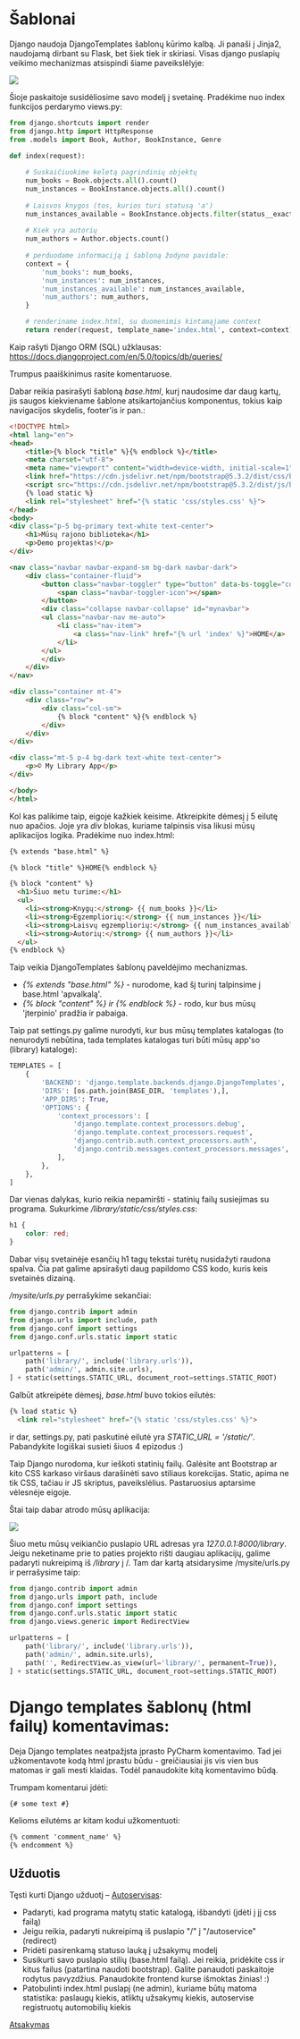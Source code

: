 # Šablonai

Django naudoja DjangoTemplates šablonų kūrimo kalbą. Ji panaši į Jinja2, naudojamą dirbant su Flask, bet šiek tiek ir skiriasi. Visas django puslapių veikimo mechanizmas atsispindi šiame paveikslėlyje:

![](basic-django.png)

Šioje paskaitoje susidėliosime savo modelį į svetainę. Pradėkime nuo index funkcijos perdarymo views.py:

```python
from django.shortcuts import render
from django.http import HttpResponse
from .models import Book, Author, BookInstance, Genre

def index(request):
    
    # Suskaičiuokime keletą pagrindinių objektų
    num_books = Book.objects.all().count()
    num_instances = BookInstance.objects.all().count()
    
    # Laisvos knygos (tos, kurios turi statusą 'a')
    num_instances_available = BookInstance.objects.filter(status__exact='a').count()
    
    # Kiek yra autorių    
    num_authors = Author.objects.count()
    
    # perduodame informaciją į šabloną žodyno pavidale:
    context = {
        'num_books': num_books,
        'num_instances': num_instances,
        'num_instances_available': num_instances_available,
        'num_authors': num_authors,
    }

    # renderiname index.html, su duomenimis kintamąjame context
    return render(request, template_name='index.html', context=context)
```

Kaip rašyti Django ORM (SQL) užklausas:
https://docs.djangoproject.com/en/5.0/topics/db/queries/

Trumpus paaiškinimus rasite komentaruose. 

Dabar reikia pasirašyti šabloną *base.html*, kurį naudosime dar daug kartų, jis saugos kiekviename šablone atsikartojančius komponentus, tokius kaip navigacijos skydelis, footer'is ir pan.:

```html
<!DOCTYPE html>
<html lang="en">
<head>
    <title>{% block "title" %}{% endblock %}</title>
    <meta charset="utf-8">
    <meta name="viewport" content="width=device-width, initial-scale=1">
    <link href="https://cdn.jsdelivr.net/npm/bootstrap@5.3.2/dist/css/bootstrap.min.css" rel="stylesheet">
    <script src="https://cdn.jsdelivr.net/npm/bootstrap@5.3.2/dist/js/bootstrap.bundle.min.js"></script>
    {% load static %}
    <link rel="stylesheet" href="{% static 'css/styles.css' %}">
</head>
<body>
<div class="p-5 bg-primary text-white text-center">
    <h1>Mūsų rajono biblioteka</h1>
    <p>Demo projektas!</p>
</div>

<nav class="navbar navbar-expand-sm bg-dark navbar-dark">
    <div class="container-fluid">
        <button class="navbar-toggler" type="button" data-bs-toggle="collapse" data-bs-target="#mynavbar">
            <span class="navbar-toggler-icon"></span>
        </button>
        <div class="collapse navbar-collapse" id="mynavbar">
        <ul class="navbar-nav me-auto">
            <li class="nav-item">
                <a class="nav-link" href="{% url 'index' %}">HOME</a>
            </li>
        </ul>
        </div>
    </div>
</nav>

<div class="container mt-4">
    <div class="row">
        <div class="col-sm">
            {% block "content" %}{% endblock %}
        </div>
    </div>
</div>

<div class="mt-5 p-4 bg-dark text-white text-center">
    <p>© My Library App</p>
</div>

</body>
</html>
```

Kol kas palikime taip, eigoje kažkiek keisime. Atkreipkite dėmesį į 5 eilutę nuo apačios. Joje yra *div* blokas, kuriame talpinsis visa likusi mūsų aplikacijos logika. Pradėkime nuo index.html:

```html
{% extends "base.html" %}

{% block "title" %}HOME{% endblock %}

{% block "content" %}
  <h1>Šiuo metu turime:</h1>
  <ul>
    <li><strong>Knygų:</strong> {{ num_books }}</li>
    <li><strong>Egzempliorių:</strong> {{ num_instances }}</li>
    <li><strong>Laisvų egzempliorių:</strong> {{ num_instances_available }}</li>
    <li><strong>Autorių:</strong> {{ num_authors }}</li>
  </ul>
{% endblock %}
```

Taip veikia DjangoTemplates šablonų paveldėjimo mechanizmas. 

* *{% extends "base.html" %}* - nurodome, kad šį turinį talpinsime į base.html 'apvalkalą'.
* *{% block "content" %} ir {% endblock %}* - rodo, kur bus mūsų 'įterpinio' pradžia ir pabaiga.

Taip pat settings.py galime nurodyti, kur bus mūsų templates katalogas (to nenurodyti nebūtina, tada templates katalogas turi būti mūsų app'so (library) kataloge):

```python
TEMPLATES = [
    {
        'BACKEND': 'django.template.backends.django.DjangoTemplates',
        'DIRS': [os.path.join(BASE_DIR, 'templates'),],
        'APP_DIRS': True,
        'OPTIONS': {
            'context_processors': [
                'django.template.context_processors.debug',
                'django.template.context_processors.request',
                'django.contrib.auth.context_processors.auth',
                'django.contrib.messages.context_processors.messages',
            ],
        },
    },
]
```

Dar vienas dalykas, kurio reikia nepamiršti - statinių failų susiejimas su programa. Sukurkime */library/static/css/styles.css*:

```css
h1 {
    color: red;
}
```

Dabar visų svetainėje esančių h1 tagų tekstai turėtų nusidažyti raudona spalva. Čia pat galime apsirašyti daug papildomo CSS kodo, kuris keis svetainės dizainą.

*/mysite/urls.py* perrašykime sekančiai:

```python
from django.contrib import admin
from django.urls import include, path
from django.conf import settings
from django.conf.urls.static import static

urlpatterns = [
    path('library/', include('library.urls')),
    path('admin/', admin.site.urls),
] + static(settings.STATIC_URL, document_root=settings.STATIC_ROOT)
```

Galbūt atkreipėte dėmesį, *base.html* buvo tokios eilutės:

```html
{% load static %}
  <link rel="stylesheet" href="{% static 'css/styles.css' %}">
```

ir dar, settings.py, pati paskutinė eilutė yra *STATIC_URL = '/static/'*. Pabandykite logiškai susieti šiuos 4 epizodus :) 

Taip Django nurodoma, kur ieškoti statinių failų. Galėsite ant Bootstrap ar kito CSS karkaso viršaus darašinėti savo stiliaus korekcijas. Static, apima ne tik CSS, tačiau ir JS skriptus, paveikslėlius. Pastaruosius aptarsime vėlesnėje eigoje. 

Štai taip dabar atrodo mūsų aplikacija:

![](screenshot.png)

Šiuo metu mūsų veikiančio puslapio URL adresas yra *127.0.0.1:8000/library*. Jeigu neketiname prie to paties projekto rišti daugiau aplikacijų, galime padaryti nukreipimą iš */library* į /. Tam dar kartą atsidarysime /mysite/urls.py ir perrašysime taip:

```python
from django.contrib import admin
from django.urls import path, include
from django.conf import settings
from django.conf.urls.static import static
from django.views.generic import RedirectView

urlpatterns = [
    path('library/', include('library.urls')),
    path('admin/', admin.site.urls),
    path('', RedirectView.as_view(url='library/', permanent=True)),
] + static(settings.STATIC_URL, document_root=settings.STATIC_ROOT)
```

# Django templates šablonų (html failų) komentavimas:

Deja Django templates neatpažįsta įprasto PyCharm komentavimo. Tad jei užkomentavote kodą html įprastu būdu - greičiausiai jis vis vien bus matomas ir gali mesti klaidas. Todėl panaudokite kitą komentavimo būdą.

Trumpam komentarui įdėti:
```html
{# some text #}
```

Kelioms eilutėms ar kitam kodui užkomentuoti:
```html
{% comment 'comment_name' %}
{% endcomment %}
```

 ## Užduotis
Tęsti kurti Django užduotį – [Autoservisas](https://github.com/robotautas/kursas/wiki/Django-u%C5%BEduotis:-Autoservisas):
* Padaryti, kad programa matytų static katalogą, išbandyti (įdėti į jį css failą)
* Jeigu reikia, padaryti nukreipimą iš puslapio "/" į "/autoservice" (redirect)
* Pridėti pasirenkamą statuso lauką į užsakymų modelį
* Susikurti savo puslapio stilių (base.html failą). Jei reikia, pridėkite css ir kitus failus (patartina naudoti bootstrap). Galite panaudoti paskaitoje rodytus pavyzdžius. Panaudokite frontend kurse išmoktas žinias! :)
* Patobulinti index.html puslapį (ne admin), kuriame būtų matoma statistika: paslaugų kiekis, atliktų užsakymų kiekis, autoservise registruotų automobilių kiekis

[Atsakymas](https://github.com/DonatasNoreika/autoservisas)
